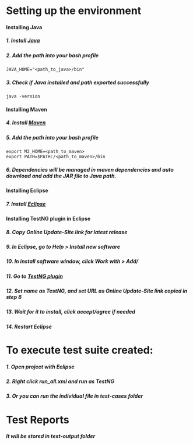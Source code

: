 # Setting up the environment

#### Installing Java

##### 1. Install [Java](https://www.oracle.com/java/technologies/downloads/?er=221886)
##### 2. Add the path into your bash profile
```
JAVA_HOME="<path_to_java>/bin"
```
##### 3. Check if Java installed and path exported successfully
```
java -version
```
#### Installing Maven
##### 4. Install [Maven](https://maven.apache.org/download.cgi)
##### 5. Add the path into your bash profile
```
export M2_HOME=<path_to_maven>
export PATH=$PATH:/<path_to_maven>/bin
```
##### 6. Dependencies will be managed in maven dependencies and auto download and add the JAR file to Java path.
#### Installing Eclipse
##### 7. Install [Eclipse](https://www.eclipse.org/downloads/)
#### Installing TestNG plugin in Eclipse
##### 8. Copy Online Update-Site link for latest release
##### 9. In Eclipse, go to Help > Install new software
##### 10. In install software window, click Work with > Add/
##### 11. Go to [TestNG plugin](https://github.com/testng-team/testng-eclipse)
##### 12. Set name as TestNG, and set URL as Online Update-Site link copied in step 8
##### 13. Wait for it to install, click accept/agree if needed
##### 14. Restart Eclipse

# To execute test suite created:
##### 1. Open project with Eclipse
##### 2. Right click run_all.xml and run as TestNG
##### 3. Or you can run the individual file in test-cases folder

# Test Reports
##### It will be stored in test-output folder
